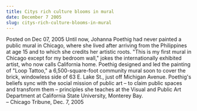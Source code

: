 ```yaml
---
title: Citys rich culture blooms in mural
date: December 7 2005
slug: citys-rich-culture-blooms-in-mural
---
```


 



<span class="date">Posted on Dec 07, 2005    </span>
Until now, Johanna Poethig had never painted a public mural in
Chicago, where she lived after arriving from the Philippines at age
15 and to which she credits her artistic roots. &quot;This is my first
mural in Chicago except for my bedroom wall,&quot; jokes the
internationally exhibited artist, who now calls California home.
Poethig designed and led the painting of &quot;Loop Tattoo,&quot; a
6,500-square-foot community mural soon to cover the brick,
windowless side of 63 E. Lake St., just off Michigan Avenue.
Poethig&apos;s beliefs sync with the social mission of public art &#x2013; to
claim public spaces and transform them &#x2013; principles she teaches at
the Visual and Public Art Department at California State
University, Monterey Bay.<br>
&#x2013; Chicago Tribune, Dec. 7, 2005<br/></br>




```
